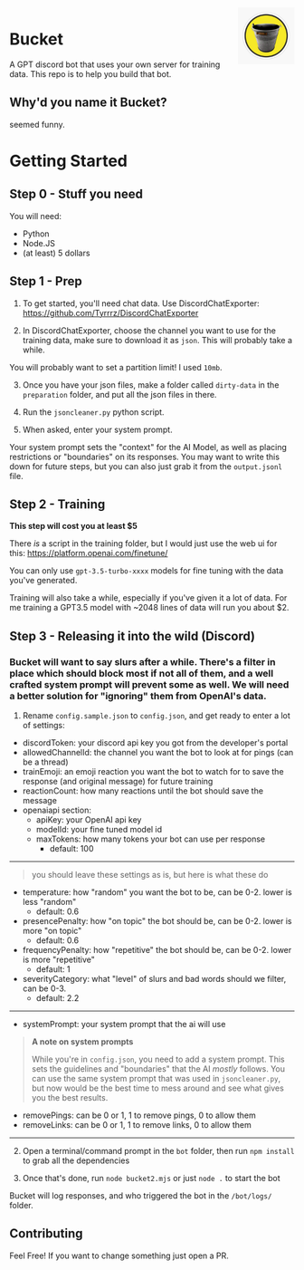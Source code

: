 <img src='bucket.jpg' width='100' align="right">

# Bucket

A GPT discord bot that uses your own server for training data. This repo is to help you build that bot.

## Why'd you name it Bucket?
seemed funny.

# Getting Started

## Step 0 - Stuff you need
You will need:
- Python
- Node.JS
- (at least) 5 dollars

## Step 1 - Prep
  1. To get started, you'll need chat data. Use DiscordChatExporter: https://github.com/Tyrrrz/DiscordChatExporter

  2. In DiscordChatExporter, choose the channel you want to use for the training data, make sure to download it as `json`. This will probably take a while.

 You will probably want to set a partition limit! I used `10mb`.

  3. Once you have your json files, make a folder called `dirty-data` in the `preparation` folder, and put all the json files in there.

  4. Run the `jsoncleaner.py` python script.

  5. When asked, enter your system prompt. 
  
  Your system prompt sets the "context" for the AI Model, as well as placing restrictions or "boundaries" on its responses. You may want to write this down for future steps, but you can also just grab it from the `output.jsonl` file.


## Step 2 - Training
**This step will cost you at least $5**

There *is* a script in the training folder, but I would just use the web ui for this: https://platform.openai.com/finetune/

You can only use `gpt-3.5-turbo-xxxx` models for fine tuning with the data you've generated.

Training will also take a while, especially if you've given it a lot of data. For me training a GPT3.5 model with ~2048 lines of data will run you about $2.



## Step 3 - Releasing it into the wild (Discord)

### Bucket will want to say slurs after a while. There's a filter in place which should block most if not all of them, and a well crafted system prompt will prevent some as well. We will need a better solution for "ignoring" them from OpenAI's data.

1. Rename `config.sample.json` to `config.json`, and get ready to enter a lot of settings:

- discordToken: your discord api key you got from the developer's portal
- allowedChannelId: the channel you want the bot to look at for pings (can be a thread)
- trainEmoji: an emoji reaction you want the bot to watch for to save the response (and original message) for future training
- reactionCount: how many reactions until the bot should save the message
- openaiapi section:
  - apiKey: your OpenAI api key
  - modelId: your fine tuned model id
  - maxTokens: how many tokens your bot can use per response
    - default: 100
<hr>

  > you should leave these settings as is, but here is what these do
  - temperature: how "random" you want the bot to be, can be 0-2. lower is less "random"
    - default: 0.6
  - presencePenalty: how "on topic" the bot should be, can be 0-2. lower is more "on topic"
    - default: 0.6
  - frequencyPenalty: how "repetitive" the bot should be, can be 0-2. lower is more "repetitive"
    - default: 1
  - severityCategory: what "level" of slurs and bad words should we filter, can be 0-3.
    - default: 2.2
  <hr>
  
  - systemPrompt: your system prompt that the ai will use

> **A note on system prompts**
>
> While you're in `config.json`, you need to add a system prompt. This sets the guidelines and "boundaries" that the AI *mostly* follows. You can use the same system prompt that was used in `jsoncleaner.py`, but now would be the best time to mess around and see what gives you the best results. 

- removePings: can be 0 or 1, 1 to remove pings, 0 to allow them
- removeLinks: can be 0 or 1, 1 to remove links, 0 to allow them
<hr>

2. Open a terminal/command prompt in the `bot` folder, then run `npm install` to grab all the dependencies
  
3. Once that's done, run `node bucket2.mjs` or just `node .` to start the bot

Bucket will log responses, and who triggered the bot in the `/bot/logs/` folder. 

## Contributing
Feel Free! If you want to change something just open a PR.
